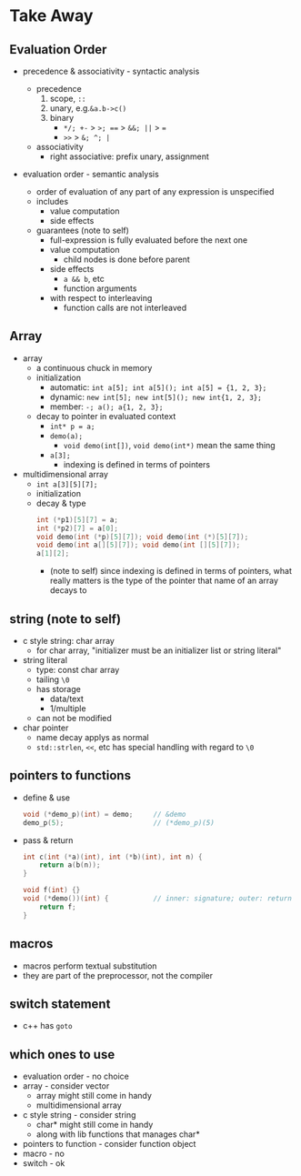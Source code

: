 Take Away
================================================================================
## Evaluation Order
* precedence & associativity - syntactic analysis
    * precedence
        1. scope, `::`
        2. unary, e.g.`&a.b->c()`
        3. binary
            * `*/; +-` > `>; ==` > `&&; ||` > `=`
            * `>>` > `&; ^; |`
    * associativity
        * right associative: prefix unary, assignment

* evaluation order - semantic analysis
    * order of evaluation of any part of any expression is unspecified
    * includes
        * value computation
        * side effects
    * guarantees (note to self)
        * full-expression is fully evaluated before the next one
        * value computation 
            * child nodes is done before parent
        * side effects 
            * `a && b`, etc
            * function arguments
        * with respect to interleaving
            * function calls are not interleaved

## Array 
* array
    * a continuous chuck in memory
    * initialization
        * automatic: `int a[5]; int a[5](); int a[5] = {1, 2, 3};`
        * dynamic: `new int[5]; new int[5](); new int{1, 2, 3};`
        * member: `-; a(); a{1, 2, 3}; `
    * decay to pointer in evaluated context
        * `int* p = a;`
        * `demo(a);`
            * `void demo(int[])`, `void demo(int*)` mean the same thing
        * `a[3];`
            * indexing is defined in terms of pointers 
* multidimensional array
    * `int a[3][5][7];`
    * initialization
    * decay & type
        ```cpp
        int (*p1)[5][7] = a;
        int (*p2)[7] = a[0];
        void demo(int (*p)[5][7]); void demo(int (*)[5][7]);
        void demo(int a[][5][7]); void demo(int [][5][7]);
        a[1][2];
        ```
        * (note to self) since indexing is defined in terms of pointers, what 
        really matters is the type of the pointer that name of an array decays to

## string (note to self) 
* c style string: char array
    * for char array, "initializer must be an initializer list or string literal"
* string literal 
    * type: const char array
    * tailing `\0`
    * has storage
        * data/text
        * 1/multiple
    * can not be modified
* char pointer
    * name decay applys as normal
    * `std::strlen`, `<<`, etc has special handling with regard to `\0`

## pointers to functions
* define & use
    ```cpp
    void (*demo_p)(int) = demo;     // &demo
    demo_p(5);                      // (*demo_p)(5)
    ```
* pass & return
    ```cpp
    int c(int (*a)(int), int (*b)(int), int n) {
        return a(b(n));
    }

    void f(int) {}
    void (*demo())(int) {           // inner: signature; outer: return type
        return f;
    }
    ```

## macros
* macros perform textual substitution
* they are part of the preprocessor, not the compiler

## switch statement
* c++ has `goto`

## which ones to use
* evaluation order - no choice
* array - consider vector
    * array might still come in handy
    * multidimensional array
* c style string - consider string
    * char* might still come in handy
    * along with lib functions that manages char*
* pointers to function - consider function object
* macro - no
* switch - ok